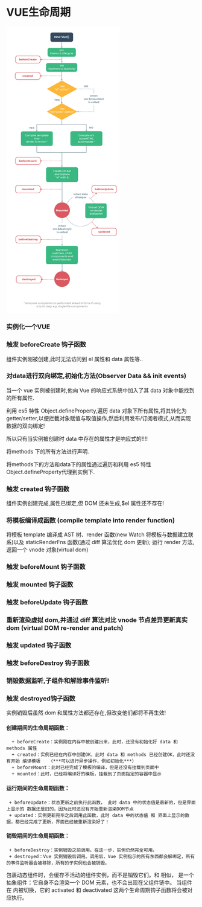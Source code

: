 # VUE生命周期

<img src="./img/lifecycle.png" width = "300"  alt="生命周期" align=center />


### 实例化一个VUE

### 触发 beforeCreate 钩子函数
组件实例刚被创建,此时无法访问到 el 属性和 data 属性等..

### 对data进行双向绑定,初始化方法(Observer Data && init events)
当一个 vue 实例被创建时,他向 Vue 的响应式系统中加入了其 data 对象中能找到的所有属性.

利用 es5 特性 Object.defineProperty,遍历 data 对象下所有属性,将其转化为 getter/setter,以便拦截对象赋值与取值操作,然后利用发布/订阅者模式,从而实现数据的双向绑定!

所以只有当实例被创建时 data 中存在的属性才是响应式的!!!!

将methods 下的所有方法进行声明.

将methods下的方法和data下的属性通过遍历和利用 es5 特性 Object.defineProperty代理到实例下.

### 触发 created 钩子函数
组件实例创建完成,属性已绑定,但 DOM 还未生成,$el 属性还不存在!

### 将模板编译成函数 (compile template into render function)
将模板 template 编译成 AST 树、render 函数(new Watch 将模板与数据建立联系)以及 staticRenderFns 函数(通过 diff 算法优化 dom 更新);
运行 render 方法,返回一个 vnode 对象(virtual dom)

### 触发 beforeMount 钩子函数
### 触发 mounted 钩子函数
### 触发 beforeUpdate 钩子函数
### 重新渲染虚拟 dom,并通过 diff 算法对比 vnode 节点差异更新真实 dom (virtual DOM re-render and patch)
### 触发 updated 钩子函数
### 触发 beforeDestroy 钩子函数
### 销毁数据监听,子组件和解除事件监听!
### 触发 destroyed钩子函数
实例销毁后虽然 dom 和属性方法都还存在,但改变他们都将不再生效!




#### 创建期间的生命周期函数：
	  + beforeCreate：实例刚在内存中被创建出来，此时，还没有初始化好 data 和 methods 属性
      + created：实例已经在内存中创建OK，此时 data 和 methods 已经创建OK，此时还没有开始 编译模板   （***可以进行异步操作，例如初始化***）
      + beforeMount：此时已经完成了模板的编译，但是还没有挂载到页面中
      + mounted：此时，已经将编译好的模板，挂载到了页面指定的容器中显示
#### 运行期间的生命周期函数：
     + beforeUpdate：状态更新之前执行此函数， 此时 data 中的状态值是最新的，但是界面上显示的 数据还是旧的，因为此时还没有开始重新渲染DOM节点
     + updated：实例更新完毕之后调用此函数，此时 data 中的状态值 和 界面上显示的数据，都已经完成了更新，界面已经被重新渲染好了！
#### 销毁期间的生命周期函数：
     + beforeDestroy：实例销毁之前调用。在这一步，实例仍然完全可用。
     + destroyed：Vue 实例销毁后调用。调用后，Vue 实例指示的所有东西都会解绑定，所有的事件监听器会被移除，所有的子实例也会被销毁。 


<keep-alive> 包裹动态组件时，会缓存不活动的组件实例，而不是销毁它们。和 <transition> 相似，<keep-alive> 是一个抽象组件：它自身不会渲染一个 DOM 元素，也不会出现在父组件链中。
当组件在 <keep-alive> 内被切换，它的 activated 和 deactivated 这两个生命周期钩子函数将会被对应执行。

